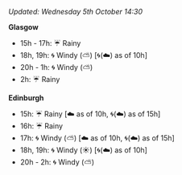 *Updated: Wednesday 5th October 14:30*

**Glasgow**

* 15h - 17h: :umbrella: Rainy
* 18h, 19h: :cyclone: Windy (:partly_sunny:) [:cyclone:(:cloud:) as of 10h]
* 20h - 1h: :cyclone: Windy (:partly_sunny:)
* 2h: :umbrella: Rainy

**Edinburgh**

* 15h: :umbrella: Rainy [:cloud: as of 10h, :cyclone:(:cloud:) as of 15h]
* 16h: :umbrella: Rainy
* 17h: :cyclone: Windy (:partly_sunny:) [:cloud: as of 10h, :cyclone:(:cloud:) as of 15h]
* 18h, 19h: :cyclone: Windy (:sunny:) [:cyclone:(:cloud:) as of 10h]
* 20h - 2h: :cyclone: Windy (:partly_sunny:)
